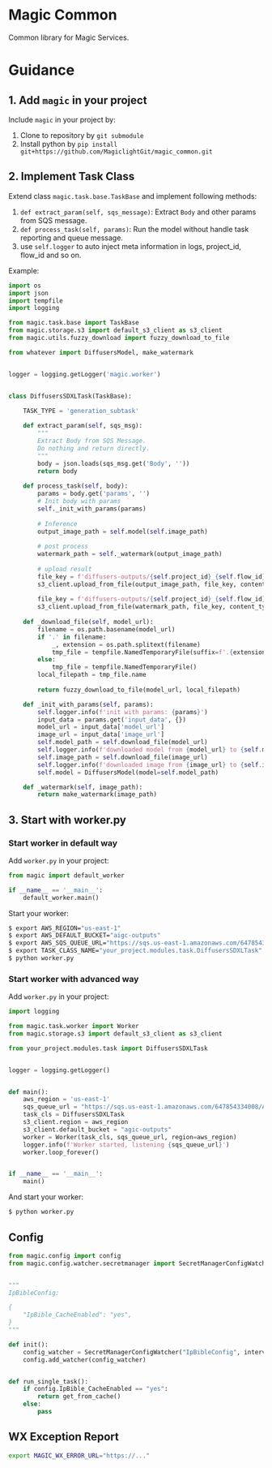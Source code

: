 Magic Common
============

Common library for Magic Services.

# Guidance

## 1. Add `magic` in your project

Include `magic` in your project by:

1. Clone to repository by `git submodule`
2. Install python by `pip install git+https://github.com/MagiclightGit/magic_common.git`

## 2. Implement Task Class

Extend class `magic.task.base.TaskBase` and implement following methods:

1. `def extract_param(self, sqs_message)`: Extract `Body` and other params from SQS message.
2. `def process_task(self, params)`: Run the model without handle task reporting and queue message.
3. use `self.logger` to auto inject meta information in logs, project_id, flow_id and so on.

Example:

```python
import os
import json
import tempfile
import logging

from magic.task.base import TaskBase
from magic.storage.s3 import default_s3_client as s3_client
from magic.utils.fuzzy_download import fuzzy_download_to_file

from whatever import DiffusersModel, make_watermark


logger = logging.getLogger('magic.worker')


class DiffusersSDXLTask(TaskBase):
    
    TASK_TYPE = 'generation_subtask'

    def extract_param(self, sqs_msg):
        """
        Extract Body from SQS Message.
        Do nothing and return directly.
        """
        body = json.loads(sqs_msg.get('Body', ''))
        return body
    
    def process_task(self, body):
        params = body.get('params', '')
        # Init body with params
        self._init_with_params(params)
        
        # Inference
        output_image_path = self.model(self.image_path)
        
        # post process
        watermark_path = self._watermark(output_image_path)
        
        # upload result
        file_key = f'diffusers-outputs/{self.project_id}_{self.flow_id}_{self.task_id}.jpg'
        s3_client.upload_from_file(output_image_path, file_key, content_type='image/jpeg')
        
        file_key = f'diffusers-outputs/{self.project_id}_{self.flow_id}_{self.task_id}_wm.jpg'
        s3_client.upload_from_file(watermark_path, file_key, content_type='image/jpeg')
    
    def _download_file(self, model_url):
        filename = os.path.basename(model_url)
        if '.' in filename:
            _, extension = os.path.splitext(filename)
            tmp_file = tempfile.NamedTemporaryFile(suffix=f'.{extension}')
        else:
            tmp_file = tempfile.NamedTemporaryFile()
        local_filepath = tmp_file.name
        
        return fuzzy_download_to_file(model_url, local_filepath)

    def _init_with_params(self, params):
        self.logger.info(f'init with params: {params}')
        input_data = params.get('input_data', {})
        model_url = input_data['model_url']
        image_url = input_data['image_url']
        self.model_path = self.download_file(model_url)
        self.logger.info(f'downloaded model from {model_url} to {self.model_path}')
        self.image_path = self.download_file(image_url)
        self.logger.info(f'downloaded image from {image_url} to {self.image_path}')
        self.model = DiffusersModel(model=self.model_path)

    def _watermark(self, image_path):
        return make_watermark(image_path)
```

## 3. Start with worker.py

### Start worker in default way

Add `worker.py` in your project:

```python
from magic import default_worker

if __name__ == '__main__':
    default_worker.main()
```

Start your worker:

```bash
$ export AWS_REGION="us-east-1"
$ export AWS_DEFAULT_BUCKET="aigc-outputs"
$ export AWS_SQS_QUEUE_URL="https://sqs.us-east-1.amazonaws.com/647854334008/AidenTest"
$ export TASK_CLASS_NAME="your_project.modules.task.DiffusersSDXLTask"  # set to be Task python name
$ python worker.py
```

### Start worker with advanced way

Add `worker.py` in your project:

```python
import logging

from magic.task.worker import Worker
from magic.storage.s3 import default_s3_client as s3_client

from your_project.modules.task import DiffusersSDXLTask


logger = logging.getLogger()


def main():
    aws_region = 'us-east-1'
    sqs_queue_url = "https://sqs.us-east-1.amazonaws.com/647854334008/AidenTest"
    task_cls = DiffusersSDXLTask
    s3_client.region = aws_region
    s3_client.default_bucket = "agic-outputs"
    worker = Worker(task_cls, sqs_queue_url, region=aws_region)
    logger.info(f'Worker started, listening {sqs_queue_url}')
    worker.loop_forever()


if __name__ == '__main__':
    main()
```

And start your worker:

```bash
$ python worker.py
```

## Config

```python
from magic.config import config
from magic.config.watcher.secretmanager import SecretManagerConfigWatcher


"""
IpBibleConfig:

{
    "IpBible_CacheEnabled": "yes",
}
"""

def init():
    config_watcher = SecretManagerConfigWatcher("IpBibleConfig", interval_secs=10)
    config.add_watcher(config_watcher)


def run_single_task():
    if config.IpBible_CacheEnabled == "yes":
        return get_from_cache()
    else:
        pass
```


## WX Exception Report

```bash
export MAGIC_WX_ERROR_URL="https://..."
```
